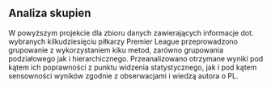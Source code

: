 ## Analiza skupien

W powyższym projekcie dla zbioru danych zawierających informacje dot. wybranych kilkudziesięciu piłkarzy Premier League przeprowadzono grupowanie z wykorzystaniem kiku metod, zarówno grupowania podziałowego jak i hierarchicznego. Przeanalizowano otrzymane wyniki pod kątem ich poprawności z punktu widzenia statystycznego, jak i pod kątem sensowności wyników zgodnie z obserwacjami i wiedzą autora o PL.
